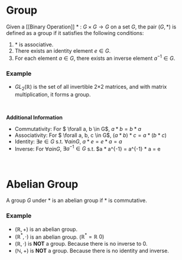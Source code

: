 # Group

Given a [[Binary Operation]] $*$ : $G \times G \rightarrow G$ on a set $G$, the pair $(G, *)$ is defined as a group if it satisfies the following conditions:

1.  $*$ is associative.
2.  There exists an identity element $e \in G$.
3.  For each element $a \in G$, there exists an inverse element $a^{-1} \in G$.

### Example

- $GL_{2}(\mathbb{R})$ is the set of all invertible 2×2 matrices, and with matrix multiplication, it forms a group.

<br/>

**Additional Information**

- Commutativity: For $ \forall a, b \in G$, $a * b = b * a$
- Associativity: For $ \forall a, b, c \in G$, $(a * b) * c = a * (b * c)$
- Identity: $\exists e \in G$ s.t. $\forall a in G$, $a * e = e * a = a$
- Inverse: For $\forall a in G$, $\exists a^{-1} \in G$ s.t. $a * a^{-1} = a^{-1} * a = e

<br/>

# Abelian Group

A group $G$ under $*$ is an abelian group if $*$ is commutative.

### Example

- $(\mathbb{R}, +)$ is an abelian group.
- $(\mathbb{R}^*, \cdot)$ is an abelian group. ($\mathbb{R}^* = \mathbb{R} \ {0}$)
- $(\mathbb{R}, \cdot)$ is **NOT** a group. Because there is no inverse to 0.
- $(\mathbb{N}, +)$ is **NOT** a group. Because there is no identity and inverse.